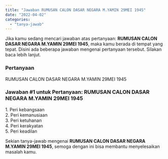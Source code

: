 ```yaml
---
title: "Jawaban RUMUSAN CALON DASAR NEGARA M.YAMIN 29MEI 1945"
date: "2022-04-02"
categories: 
  - "tanya-jawab"
---
```


Jika kamu sedang mencari jawaban atas pertanyaan: **RUMUSAN CALON DASAR NEGARA M.YAMIN 29MEI 1945**, maka kamu berada di tempat yang tepat. Disini ada beberapa jawaban mengenai pertanyaan tersebut. Silakan baca lebih lanjut.

### Pertanyaan

RUMUSAN CALON DASAR NEGARA M.YAMIN 29MEI 1945

### Jawaban #1 untuk Pertanyaan: RUMUSAN CALON DASAR NEGARA M.YAMIN 29MEI 1945

1\. Peri kebangsaan  
2\. Peri kemanusiaan  
3\. Peri ketuhanan  
4\. Peri kerakyatan  
5\. Peri keadilan

Sekian tanya-jawab mengenai **RUMUSAN CALON DASAR NEGARA M.YAMIN 29MEI 1945**, semoga dengan ini bisa membantu menyelesaikan masalah kamu.
